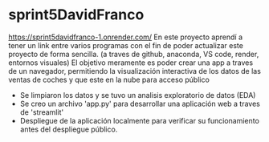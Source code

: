 # sprint5DavidFranco
https://sprint5davidfranco-1.onrender.com/ 
En este proyecto aprendí a tener un link entre varios programas con el fin de poder actualizar este proyecto de forma sencilla. (a traves de github, anaconda, VS code, render, entornos visuales)
El objetivo meramente es poder crear una app a traves de un navegador, permitiendo la visualización interactiva de los datos de las ventas de coches y que este en la nube para acceso público
- Se limpiaron los datos y se tuvo un analisis exploratorio de datos  (EDA)
- Se creo un archivo 'app.py' para desarrollar  una aplicación web a traves de 'streamlit'
- Despliegue de la aplicación  localmente para verificar su funcionamiento antes del despliegue público. 

